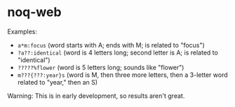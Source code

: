 # noq-web

Examples:
- `a*m:focus` (word starts with A; ends with M; is related to "focus")
- `?a??:identical` (word is 4 letters long; second letter is A; is related to "identical")
- `?????%flower` (word is 5 letters long; sounds like "flower")
- `m???{???:year}s` (word is M, then three more letters, then a 3-letter word related to "year," then an S)

Warning: This is in early development, so results aren't great.

